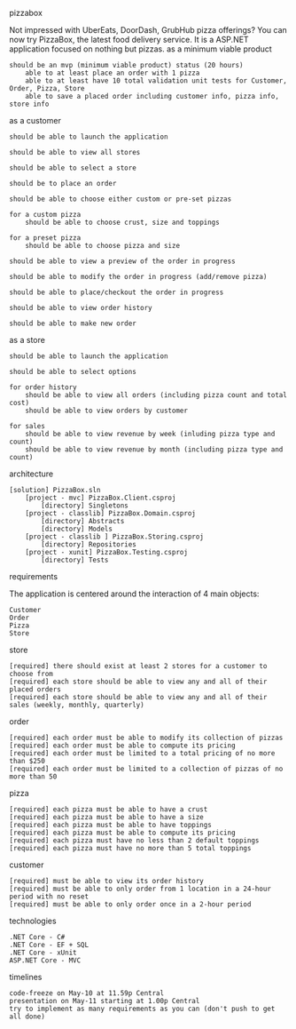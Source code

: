 pizzabox

Not impressed with UberEats, DoorDash, GrubHub pizza offerings? You can now try PizzaBox, the latest food delivery service. It is a ASP.NET application focused on nothing but pizzas.
as a minimum viable product

    should be an mvp (minimum viable product) status (20 hours)
        able to at least place an order with 1 pizza
        able to at least have 10 total validation unit tests for Customer, Order, Pizza, Store
        able to save a placed order including customer info, pizza info, store info

as a customer

    should be able to launch the application

    should be able to view all stores

    should be able to select a store

    should be to place an order

    should be able to choose either custom or pre-set pizzas

    for a custom pizza
        should be able to choose crust, size and toppings

    for a preset pizza
        should be able to choose pizza and size

    should be able to view a preview of the order in progress

    should be able to modify the order in progress (add/remove pizza)

    should be able to place/checkout the order in progress

    should be able to view order history

    should be able to make new order

as a store

    should be able to launch the application

    should be able to select options

    for order history
        should be able to view all orders (including pizza count and total cost)
        should be able to view orders by customer

    for sales
        should be able to view revenue by week (inluding pizza type and count)
        should be able to view revenue by month (including pizza type and count)

architecture

    [solution] PizzaBox.sln
        [project - mvc] PizzaBox.Client.csproj
            [directory] Singletons
        [project - classlib] PizzaBox.Domain.csproj
            [directory] Abstracts
            [directory] Models
        [project - classlib ] PizzaBox.Storing.csproj
            [directory] Repositories
        [project - xunit] PizzaBox.Testing.csproj
            [directory] Tests

requirements

The application is centered around the interaction of 4 main objects:

    Customer
    Order
    Pizza
    Store

store

    [required] there should exist at least 2 stores for a customer to choose from
    [required] each store should be able to view any and all of their placed orders
    [required] each store should be able to view any and all of their sales (weekly, monthly, quarterly)

order

    [required] each order must be able to modify its collection of pizzas
    [required] each order must be able to compute its pricing
    [required] each order must be limited to a total pricing of no more than $250
    [required] each order must be limited to a collection of pizzas of no more than 50

pizza

    [required] each pizza must be able to have a crust
    [required] each pizza must be able to have a size
    [required] each pizza must be able to have toppings
    [required] each pizza must be able to compute its pricing
    [required] each pizza must have no less than 2 default toppings
    [required] each pizza must have no more than 5 total toppings

customer

    [required] must be able to view its order history
    [required] must be able to only order from 1 location in a 24-hour period with no reset
    [required] must be able to only order once in a 2-hour period

technologies

    .NET Core - C#
    .NET Core - EF + SQL
    .NET Core - xUnit
    ASP.NET Core - MVC

timelines

    code-freeze on May-10 at 11.59p Central
    presentation on May-11 starting at 1.00p Central
    try to implement as many requirements as you can (don't push to get all done)
